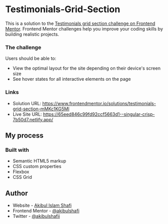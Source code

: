 # Testimonials-Grid-Section

This is a solution to the [Testimonials grid section challenge on Frontend Mentor](https://www.frontendmentor.io/challenges/testimonials-grid-section-Nnw6J7Un7). Frontend Mentor challenges help you improve your coding skills by building realistic projects.

### The challenge

Users should be able to:

- View the optimal layout for the site depending on their device's screen size
- See hover states for all interactive elements on the page


### Links

- Solution URL: https://www.frontendmentor.io/solutions/testimonials-grid-section-mMKc1KG5Ml
- Live Site URL: https://65eed846c99fd92ccf5663d1--singular-crisp-7b50d7.netlify.app/
## My process

### Built with

- Semantic HTML5 markup
- CSS custom properties
- Flexbox
- CSS Grid


## Author

- Website - [Akibul Islam Shafi]( https://github.com/akibulshafi?tab=repositories)
- Frontend Mentor - [@akibulshafi]( https://www.frontendmentor.io/profile/akibulshafi)
- Twitter - [@akibulshafii](https://twitter.com/akibulshafii)
